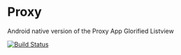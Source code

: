 # Proxy
Android native version of the Proxy App
Glorified Listview

[![Build Status](https://travis-ci.org/ProxyApp/Proxy.svg?branch=master)](https://travis-ci.org/ProxyApp/Proxy?branch=master)
